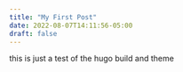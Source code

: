 ```yaml
---
title: "My First Post"
date: 2022-08-07T14:11:56-05:00
draft: false
---
```


this is just a test of the hugo build and theme